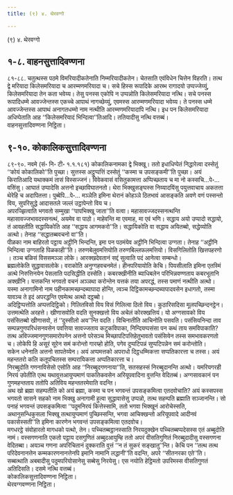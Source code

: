 ```yaml
---
title: (९) ४. थेरवग्गो

---
```

(९) ४. थेरवग्गो  


## १-८. वाहनसुत्तादिवण्णना

८१-८८. चतुत्थस्स पठमे विमरियादीकतेनाति निम्मरियादीकतेन। चेतसाति एवंविधेन चित्तेन विहरति। तत्थ द्वे मरियादा किलेसमरियादा च आरम्मणमरियादा च। सचे हिस्स रूपादिके आरब्भ रागादयो उप्पज्जेय्युं, किलेसमरियादा तेन कता भवेय्य। तेसु पनस्स एकोपि न उप्पन्नोति किलेसमरियादा नत्थि। सचे पनस्स रूपादिधम्मे आवज्जेन्तस्स एकच्चे आपाथं नागच्छेय्युं, एवमस्स आरम्मणमरियादा भवेय्य। ते पनस्स धम्मे आवज्जेन्तस्स आपाथं अनागतधम्मो नाम नत्थीति आरम्मणमरियादापि नत्थि। इध पन किलेसमरियादा अधिप्पेताति आह ‘‘किलेसमरियादं भिन्दित्वा’’तिआदि। ततियादीसु नत्थि वत्तब्बं।  
वाहनसुत्तादिवण्णना निट्ठिता।  


## ९-१०. कोकालिकसुत्तादिवण्णना

८९-९०. नवमे (सं॰ नि॰ टी॰ १.१.१८१) कोकालिकनामका द्वे भिक्खू। ततो इधाधिप्पेतं निद्धारेत्वा दस्सेतुं ‘‘कोयं कोकालिको’’ति पुच्छा। सुत्तस्स अट्ठुप्पत्तिं दस्सेतुं ‘‘कस्मा च उपसङ्कमी’’ति पुच्छा। अयं किरातिआदि यथाक्कमं तासं विस्सज्जनं। विवेकवासं वसितुकामत्ता अप्पिच्छताय च मा नो कस्सचि…पे॰… वसिंसु। आघातं उप्पादेसि अत्तनो इच्छाविघातनतो। थेरा भिक्खुसङ्घस्स निय्यादयिंसु पयुत्तवाचाय अकतत्ता थेरेहि च अदापितत्ता। पुब्बेपि…पे॰… मञ्ञेति इमिना थेरानं कोहञ्ञे ठितभावं आसङ्कति अवणे वणं पस्सन्तो विय, सुपरिसुद्धे आदासतले जल्लं उट्ठापेन्तो विय च।  
अपरज्झित्वाति भगवतो सम्मुखा ‘‘पापभिक्खू जाता’’ति वत्वा। महासावज्जदस्सनत्थन्ति महासावज्जभावदस्सनत्थं, अयमेव वा पाठो। माहेवन्ति मा एवमाह, मा एवं भणि। सद्धाय अयो उप्पादो सद्धायो, तं आवहतीति सद्धायिकोति आह ‘‘सद्धाय आगमकरो’’ति। सद्धायिकोति वा सद्धाय अयितब्बो, सद्धेय्योति अत्थो। तेनाह ‘‘सद्धातब्बवचनो वा’’ति।  
पीळका नाम बाहिरतो पट्ठाय अट्ठीनि भिन्दन्ति, इमा पन पठमंयेव अट्ठीनि भिन्दित्वा उग्गता। तेनाह ‘‘अट्ठीनि भिन्दित्वा उग्गताहि पिळकाही’’ति। तरुणबेलुवमत्तियोति तरुणबिल्लफलमत्तियो। विसगिलितोति खित्तपहरणो । तञ्च बळिसं विससमञ्ञा लोके। आरक्खदेवतानं सद्दं सुत्वाति पदं आनेत्वा सम्बन्धो।  
ब्रह्मलोकेति सुद्धावासलोके। वराकोति अनुग्गहवचनमेतं। हीनपरियायोति केचि। पियसीलाति इमिना एतस्मिं अत्थे निरुत्तिनयेन पेसलाति पदसिद्धीति दस्सेति। कबरक्खीनीति ब्याधिबलेन परिभिन्नवण्णताय कबरभूतानि अक्खीनि। यत्तकन्ति भगवतो वचनं अञ्ञथा करोन्तेन यत्तकं तया अपरद्धं, तस्स पमाणं नत्थीति अत्थो। यस्मा अनागामिनो नाम पहीनकामच्छन्दब्यापादा होन्ति, त्वञ्च दिट्ठिकामच्छन्दब्यापादवसेन इधागतो, तस्मा यावञ्च ते इदं अपरद्धन्ति एवमेत्थ अत्थो दट्ठब्बो।  
अदिट्ठिप्पत्तोति अप्पत्तदिट्ठिको। गिलितविसो विय विसं गिलित्वा ठितो विय। कुठारिसदिसा मूलपच्छिन्दनट्ठेन। उत्तमत्थेति अरहत्ते। खीणासवोति वदति सुनक्खत्तो विय अचेलं कोरक्खत्तियं। यो अग्गसावको विय पसंसितब्बो खीणासवो, तं ‘‘दुस्सीलो अय’’न्ति वदति। विचिनातीति आचिनोति पसवति। पसंसियनिन्दा ताव सम्पन्नगुणपरिधंसनवसेन पवत्तिया सावज्जताय कटुकविपाका, निन्दियप्पसंसा पन कथं ताय समविपाकाति? तत्थ अविज्जमानगुणसमारोपनेन अत्तनो परेसञ्च मिच्छापटिपत्तिहेतुभावतो पसंसियेन तस्स समभावकरणतो च। लोकेपि हि असूरं सूरेन समं करोन्तो गारय्हो होति, पगेव दुप्पटिपन्नं सुप्पटिपन्नेन समं करोन्तोति।  
सकेन धनेनाति अत्तनो सापतेय्येन। अयं अप्पमत्तको अपराधो दिट्ठधम्मिकत्ता सप्पतिकारत्ता च तस्स। अयं महन्ततरो कलि कतूपचितस्स सम्परायिकत्ता अप्पतिकारत्ता च।  
निरब्बुदोति गणनाविसेसो एसोति आह ‘‘निरब्बुदगणनाया’’ति, सतसहस्सं निरब्बुदानन्ति अत्थो। यमरियगरही निरयं उपेतीति एत्थ यथावुत्तआयुप्पमाणं पाकतिकवसेन अरियूपवादिना वुत्तन्ति वेदितब्बं। अग्गसावकानं पन गुणमहन्तताय ततोपि अतिविय महन्ततरमेवाति वदन्ति।  
अथ खो ब्रह्मा सहम्पतीति को अयं ब्रह्मा, कस्मा च पन भगवन्तं उपसङ्कमित्वा एतदवोचाति? अयं कस्सपस्स भगवतो सासने सहको नाम भिक्खु अनागामी हुत्वा सुद्धावासेसु उप्पन्नो, तत्थ सहम्पति ब्रह्माति सञ्जानन्ति। सो पनाहं भगवन्तं उपसङ्कमित्वा ‘‘पदुमनिरयं कित्तेस्सामि, ततो भगवा भिक्खूनं आरोचेस्सति, अथानुसन्धिकुसला भिक्खू तत्थायुप्पमाणं पुच्छिस्सन्ति, भगवा आचिक्खन्तो अरियूपवादे आदीनवं पकासेस्सती’’ति इमिना कारणेन भगवन्तं उपसङ्कमित्वा एतदवोच।  
मगधरट्ठे संवोहारतो मागधको पत्थो, तेन। पच्चितब्बट्ठानस्साति निरयदुक्खेन पच्चितब्बप्पदेसस्स एतं अब्बुदोति नामं। वस्सगणनाति एकतो पट्ठाय दसगुणितं अब्बुदआयुम्हि ततो अपरं वीसतिगुणितं निरब्बुदादीसु वस्सगणना वेदितब्बा। अयञ्च गणना अपरिचितानं दुक्कराति वुत्तं ‘‘न तं सुकरं सङ्खातु’’न्ति। केचि पन ‘‘तत्थ तत्थ परिदेवनानत्तेन कम्मकारणनानत्तेनपि इमानि नामानि लद्धानी’’ति वदन्ति, अपरे ‘‘सीतनरका एते’’ति। सब्बत्थाति अबबादीसु पदुमपरियोसानेसु सब्बेसु निरयेसु। एस नयोति हेट्ठिमतो उपरिमस्स वीसतिगुणतं अतिदिसति। दसमे नत्थि वत्तब्बं।  
कोकालिकसुत्तादिवण्णना निट्ठिता।  
थेरवग्गवण्णना निट्ठिता।  